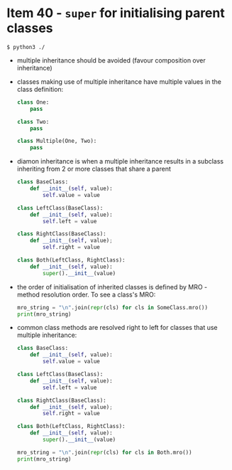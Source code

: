 # Item 40 - `super` for initialising parent classes

```shell
$ python3 ./
```

- multiple inheritance should be avoided (favour composition over inheritance)
- classes making use of multiple inheritance have multiple values in the class
    definition:

    ```python
    class One:
        pass

    class Two:
        pass

    class Multiple(One, Two):
        pass
    ```
- diamon inheritance is when a multiple inheritance results in a subclass
    inheriting from 2 or more classes that share a parent

    ```python
    class BaseClass:
        def __init__(self, value):
            self.value = value

    class LeftClass(BaseClass):
        def __init__(self, value):
            self.left = value

    class RightClass(BaseClass):
        def __init__(self, value);
            self.right = value

    class Both(LeftClass, RightClass):
        def __init__(self, value):
            super().__init__(value)
    ```
- the order of initialisation of inherited classes is defined by MRO - method
    resolution order. To see a class's MRO:

    ```python
    mro_string = "\n".join(repr(cls) for cls in SomeClass.mro())
    print(mro_string)
    ```
- common class methods are resolved right to left for classes that use multiple
    inheritance:

    ```python
    class BaseClass:
        def __init__(self, value):
            self.value = value

    class LeftClass(BaseClass):
        def __init__(self, value):
            self.left = value

    class RightClass(BaseClass):
        def __init__(self, value);
            self.right = value

    class Both(LeftClass, RightClass):
        def __init__(self, value):
            super().__init__(value)

    mro_string = "\n".join(repr(cls) for cls in Both.mro())
    print(mro_string)
    ```
